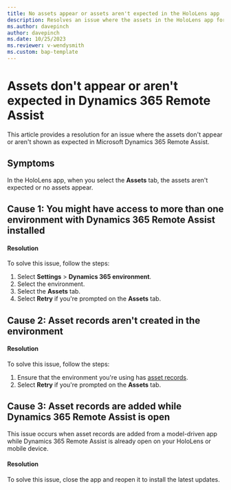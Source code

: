 ```yaml
---
title: No assets appear or assets aren't expected in the HoloLens app
description: Resolves an issue where the assets in the HoloLens app for Microsoft Dynamics 365 Remote Assist aren't expected or don't appear.
ms.author: davepinch
author: davepinch
ms.date: 10/25/2023
ms.reviewer: v-wendysmith
ms.custom: bap-template
---
```

# Assets don't appear or aren't expected in Dynamics 365 Remote Assist

This article provides a resolution for an issue where the assets don't appear or aren't shown as expected in Microsoft Dynamics 365 Remote Assist.

## Symptoms

In the HoloLens app, when you select the **Assets** tab, the assets aren't expected or no assets appear.

## Cause 1: You might have access to more than one environment with Dynamics 365 Remote Assist installed

#### Resolution

To solve this issue, follow the steps:

1. Select **Settings** > **Dynamics 365 environment**.
1. Select the environment.
1. Select the **Assets** tab.
1. Select **Retry** if you're prompted on the **Assets** tab.

## Cause 2: Asset records aren't created in the environment

#### Resolution

To solve this issue, follow the steps:

1. Ensure that the environment you're using has [asset records](/dynamics365/mixed-reality/remote-assist/asset-capture-create-asset).
2. Select **Retry** if you're prompted on the **Assets** tab.

## Cause 3: Asset records are added while Dynamics 365 Remote Assist is open

This issue occurs when asset records are added from a model-driven app while Dynamics 365 Remote Assist is already open on your HoloLens or mobile device.

#### Resolution

To solve this issue, close the app and reopen it to install the latest updates.
